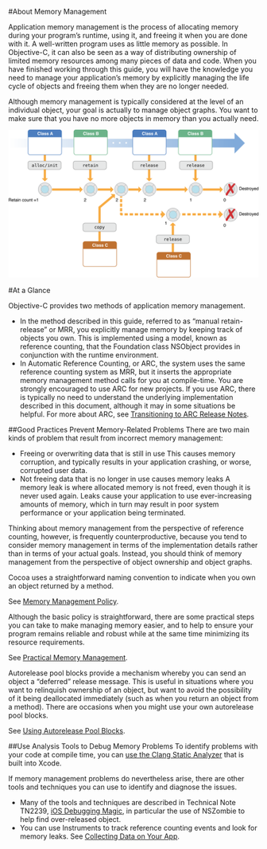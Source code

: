 #About Memory Management

Application memory management is the process of allocating memory during your program’s runtime, using it, and freeing it when you are done with it. A well-written program uses as little memory as possible. In Objective-C, it can also be seen as a way of distributing ownership of limited memory resources among many pieces of data and code. When you have finished working through this guide, you will have the knowledge you need to manage your application’s memory by explicitly managing the life cycle of objects and freeing them when they are no longer needed.

Although memory management is typically considered at the level of an individual object, your goal is actually to manage object graphs. You want to make sure that you have no more objects in memory than you actually need.

![Memory_Management](./img/memory_management_2x.png)

#At a Glance

Objective-C provides two methods of application memory management.

* In the method described in this guide, referred to as “manual retain-release” or MRR, you explicitly manage memory by keeping track of objects you own. This is implemented using a model, known as reference counting, that the Foundation class NSObject provides in conjunction with the runtime environment.
* In Automatic Reference Counting, or ARC, the system uses the same reference counting system as MRR, but it inserts the appropriate memory management method calls for you at compile-time. You are strongly encouraged to use ARC for new projects. If you use ARC, there is typically no need to understand the underlying implementation described in this document, although it may in some situations be helpful. For more about ARC, see [Transitioning to ARC Release Notes][1].

##Good Practices Prevent Memory-Related Problems
There are two main kinds of problem that result from incorrect memory management:

* Freeing or overwriting data that is still in use
This causes memory corruption, and typically results in your application crashing, or worse, corrupted user data.
* Not freeing data that is no longer in use causes memory leaks
A memory leak is where allocated memory is not freed, even though it is never used again. Leaks cause your application to use ever-increasing amounts of memory, which in turn may result in poor system performance or your application being terminated.

Thinking about memory management from the perspective of reference counting, however, is frequently counterproductive, because you tend to consider memory management in terms of the implementation details rather than in terms of your actual goals. Instead, you should think of memory management from the perspective of object ownership and object graphs.

Cocoa uses a straightforward naming convention to indicate when you own an object returned by a method.

See [Memory Management Policy][2].

Although the basic policy is straightforward, there are some practical steps you can take to make managing memory easier, and to help to ensure your program remains reliable and robust while at the same time minimizing its resource requirements.

See [Practical Memory Management][3].

Autorelease pool blocks provide a mechanism whereby you can send an object a “deferred” release message. This is useful in situations where you want to relinquish ownership of an object, but want to avoid the possibility of it being deallocated immediately (such as when you return an object from a method). There are occasions when you might use your own autorelease pool blocks.

See [Using Autorelease Pool Blocks][4].

##Use Analysis Tools to Debug Memory Problems
To identify problems with your code at compile time, you can [use the Clang Static Analyzer][5] that is built into Xcode.

If memory management problems do nevertheless arise, there are other tools and techniques you can use to identify and diagnose the issues.

* Many of the tools and techniques are described in Technical Note TN2239, [iOS Debugging Magic][6], in particular the use of NSZombie to help find over-released object.
* You can use Instruments to track reference counting events and look for memory leaks. See [Collecting Data on Your App][7].

[1]:https://developer.apple.com/library/ios/releasenotes/ObjectiveC/RN-TransitioningToARC/Introduction/Introduction.html#//apple_ref/doc/uid/TP40011226
[2]:./MemoryManagementPolicy.md
[3]:./PracticalMemoryManagement.md
[4]:./UsingAutoreleasePoolBlocks.md
[5]:https://developer.apple.com/library/ios/recipes/xcode_help-source_editor/chapters/Analyze.html#//apple_ref/doc/uid/TP40009975-CH4
[6]:https://developer.apple.com/library/ios/technotes/tn2239/_index.html#//apple_ref/doc/uid/DTS40010638
[7]:https://developer.apple.com/library/ios/documentation/DeveloperTools/Conceptual/InstrumentsUserGuide/GatheringDatafortheFirstTime/GatheringDatafortheFirstTime.html#//apple_ref/doc/uid/TP40004652-CH5
